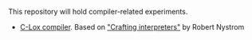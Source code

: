 This repository will hold compiler-related experiments.
-  [C-Lox compiler](https://github.com/mabaro/compilers/tree/master/clox#readme). Based on ["Crafting interpreters"](http://craftinginterpreters.com) by Robert Nystrom 
 

